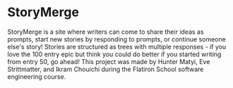 # StoryMerge

StoryMerge is a site where writers can come to share their ideas as prompts, start new stories by responding to prompts, or continue someone else's story! Stories are structured as trees with multiple responses - if you love the 100 entry epic but think you could do better if you started writing from entry 50, go ahead! This project was made by Hunter Matyi, Eve Strittmatter, and Ikram Chouichi during the Flatiron School software engineering course. 
